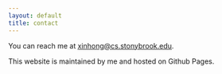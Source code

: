 ```yaml
---
layout: default
title: contact
---
```

You can reach me at <u>xinhong@cs.stonybrook.edu</u>.

This website is maintained by me and hosted on Github Pages.
